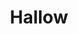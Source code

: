 ---
title: "Hallow"
index:
  - hallow
permalink: /spells/hallow/
tags:
  - Spell
  - 5th Level
  - Evocation
available_for:
  - Cleric
level: "5th Level"
school: "Evocation"
range: "Touch"
area: "60 ft"
shape: "Sphere"
comp:
  - V
  - S
  - M
material: "herbs, oils, and incense worth at least 1,000 gp, which the spell consumes."
duration: "Until Dispelled"
cast_time: "24 Hours"
attack: "CHA Save"
description: |
  You touch a point and infuse an area around it with holy (or unholy) power. The area can have a radius up to 60 feet, and the spell fails if the radius includes an area already under the effect a hallow spell. The affected area is subject to the following effects.

  First, celestials, elementals, fey, fiends, and undead can't enter the area, nor can such creatures charm, frighten, or possess creatures within it. Any creature charmed, frightened, or possessed by such a creature is no longer charmed, frightened, or possessed upon entering the area. You can exclude one or more of those types of creatures from this effect.

  Second, you can bind an extra effect to the area. Choose the effect from the following list, or choose an effect offered by the GM. Some of these effects apply to creatures in the area; you can designate whether the effect applies to all creatures, creatures that follow a specific deity or leader, or creatures of a specific sort, such as ores or trolls. When a creature that would be affected enters the spell's area for the first time on a turn or starts its turn there, it can make a charisma saving throw. On a success, the creature ignores the extra effect until it leaves the area.

  ***Courage.*** Affected creatures can't be frightened while in the area.

  ***Darkness.*** Darkness fills the area. Normal light, as well as magical light created by spells of a lower level than the slot you used to cast this spell, can't illuminate the area.

  ***Daylight.*** Bright light fills the area. Magical darkness created by spells of a lower level than the slot you used to cast this spell can't extinguish the light.

  ***Energy Protection.*** Affected creatures in the area have resistance to one damage type of your choice, except for bludgeoning, piercing, or slashing.

  ***Energy Vulnerability.*** Affected creatures in the area have vulnerability to one damage type of your choice, except for bludgeoning, piercing, or slashing.

  ***Everlasting Rest.*** Dead bodies interred in the area can't be turned into undead.

  ***Extradimensional Interference.*** Affected creatures can't move or travel using teleportation or by extradimensional or interplanar means.

  ***Fear.*** Affected creatures are frightened while in the area.

  ***Silence.*** No sound can emanate from within the area, and no sound can reach into it.

  ***Tongues.*** Affected creatures can communicate with any other creature in the area, even if they don't share a common language.
excerpt: "You touch a point and infuse an area around it with holy (or unholy) power."
source: "Basic Rules"
---